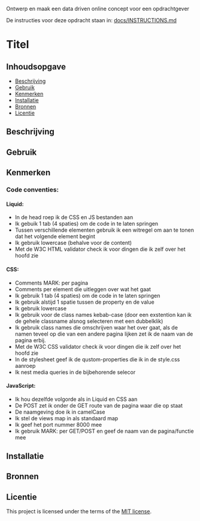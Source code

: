 Ontwerp en maak een data driven online concept voor een opdrachtgever

De instructies voor deze opdracht staan in: [docs/INSTRUCTIONS.md](https://github.com/fdnd-task/proof-of-concept/blob/main/docs/INSTRUCTIONS.md)

# Titel
<!-- Geef je project een titel en schrijf in één zin wat het is -->

## Inhoudsopgave

  * [Beschrijving](#beschrijving)
  * [Gebruik](#gebruik)
  * [Kenmerken](#kenmerken)
  * [Installatie](#installatie)
  * [Bronnen](#bronnen)
  * [Licentie](#licentie)

## Beschrijving
<!-- Bij Beschrijving staat kort beschreven wat voor project het is en wat je hebt gemaakt -->
<!-- Voeg een mooie poster visual toe 📸 -->
<!-- Voeg een link toe naar Github Pages 🌐-->

## Gebruik
<!-- Bij Gebruik staat de user story, hoe het werkt en wat je er mee kan. -->

## Kenmerken
<!-- Bij Kenmerken staat welke technieken zijn gebruikt en hoe. Wat is de HTML structuur? Wat zijn de belangrijkste dingen in CSS? Wat is er met JS gedaan en hoe? Misschien heb je iets met NodeJS gedaan, of heb je een framwork of library gebruikt? -->

### Code conventies:
#### Liquid:
- In de head roep ik de CSS en JS bestanden aan
- Ik gebuik 1 tab (4 spaties) om de code in te laten springen
- Tussen verschillende elementen gebruik ik een witregel om aan te tonen dat het volgende element begint
- Ik gebruik lowercase (behalve voor de content)
- Met de W3C HTML validator check ik voor dingen die ik zelf over het hoofd zie

#### CSS:
- Comments MARK: per pagina
- Comments per element die uitleggen over wat het gaat
- Ik gebruik 1 tab (4 spaties) om de code in te laten springen
- Ik gebruik alstijd 1 spatie tussen de property en de value
- Ik gebruik lowercase
- Ik gebruik voor de class names kebab-case (door een exstention kan ik de gehele classname alsnog selecteren met een dubbelklik)
- Ik gebruik class names die omschrijven waar het over gaat, als de namen teveel op die van een andere pagina lijken zet ik de naam van de pagina erbij.
- Met de W3C CSS validator check ik voor dingen die ik zelf over het hoofd zie
- In de stylesheet geef ik de qustom-properties die ik in de style.css aanroep
- Ik nest media queries in de bijbehorende selecor

#### JavaScript:
- Ik hou dezelfde volgorde als in Liquid en CSS aan
- De POST zet ik onder de GET route van de pagina waar die op staat
- De naamgeving doe ik in camelCase
- Ik stel de views map in als standaard map
- Ik geef het port nummer 8000 mee
- Ik gebruik MARK: per GET/POST en geef de naam van de pagina/functie mee

## Installatie
<!-- Bij Instalatie staat hoe een andere developer aan jouw repo kan werken -->

## Bronnen

## Licentie

This project is licensed under the terms of the [MIT license](./LICENSE).
